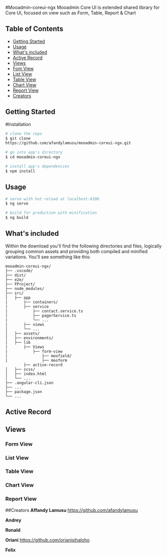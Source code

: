 #Mooadmin-coreui-ngx
Mooadmin Core UI is extended shared library for Core UI, focused on view such as Form, Table, Report & Chart

## Table of Contents
* [Getting Started](#gettingstarted)
* [Usage](#usage)
* [What's included](#whats-included)
* [Active Record](#activerecord)
* [Views](#View)
* [Fom View](#formview)
* [List View](#listview)
* [Table View](#tableview)
* [Chart View](#chartview)
* [Report View](#reportview)
* [Creators](#creators)

## Getting Started
#Installation

``` bash
# clone the repo
$ git clone 
https://github.com/afandylamusu/mooadmin-coreui-ngx.git 

# go into app's directory
$ cd mooadmin-coreui-ngx

# install app's dependencies
$ npm install
```

## Usage

``` bash
# serve with hot reload at localhost:4200.
$ ng serve

# build for production with minification
$ ng build
```
## What's included
Within the download you'll find the following directories and files, logically grouping common assets and providing both compiled and minified variations. You'll see something like this:

```
mooadmin-coreui-ngx/
├── .vscode/
├── dist/
├── e2e/
├── FProject/
├── node_modules/
├── src/
│   ├── app
|       ├── containers/
|       ├── service
|           ├── contact.service.ts
|           ├── pagerService.ts
|           └── ...
|       ├── views
|       └── ...
│   ├── assets/
│   ├── environments/
|   ├── lib
|       ├── Views
|           ├── form-view
|               ├── moofield/
|               ├── mooform
        ├── active-record   
│   ├── scss/
│   ├── index.html
│   └── ...
├── .angular-cli.json
├── ...
├── package.json
└── ...
```
## Active Record
   

## Views
 ### Form View
 ### List View
 ### Table View
 ### Chart View
 ### Report View


##Creators
**Affandy Lamusu**
<https://github.com/afandylamusu>

**Andrey**


**Ronald**

**Oriani**
<https://github.com/orianisihaloho>

**Felix**




